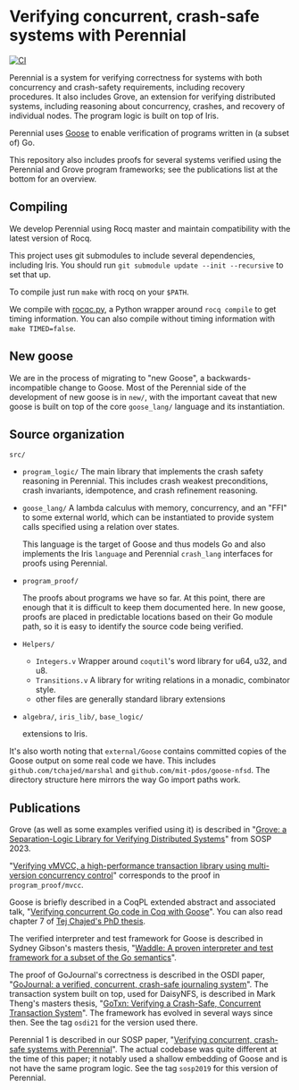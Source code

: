 # Verifying concurrent, crash-safe systems with Perennial

[![CI](https://github.com/mit-pdos/perennial/actions/workflows/ci.yml/badge.svg)](https://github.com/mit-pdos/perennial/actions/workflows/ci.yml)

Perennial is a system for verifying correctness for systems with both
concurrency and crash-safety requirements, including recovery procedures. It
also includes Grove, an extension for verifying distributed systems, including
reasoning about concurrency, crashes, and recovery of individual nodes. The
program logic is built on top of Iris.

Perennial uses [Goose](https://github.com/goose-lang/goose) to enable verification
of programs written in (a subset of) Go.

This repository also includes proofs for several systems verified using the
Perennial and Grove program frameworks; see the publications list at the bottom for
an overview.

## Compiling

We develop Perennial using Rocq master and maintain compatibility with the
latest version of Rocq.

This project uses git submodules to include several dependencies, including
Iris. You should run `git submodule update --init --recursive` to set that up.

To compile just run `make` with rocq on your `$PATH`.

We compile with [rocqc.py](etc/rocqc.py), a Python wrapper around `rocq compile`
to get timing information. You can also compile without timing information with
`make TIMED=false`.

## New goose

We are in the process of migrating to "new Goose", a backwards-incompatible
change to Goose. Most of the Perennial side of the development of new goose is
in `new/`, with the important caveat that new goose is built on top of the core
`goose_lang/` language and its instantiation.

## Source organization

`src/`

- `program_logic/`
  The main library that implements the crash safety reasoning in Perennial. This
  includes crash weakest preconditions, crash invariants, idempotence, and crash
  refinement reasoning.

- `goose_lang/`
  A lambda calculus with memory, concurrency, and an "FFI" to some external
  world, which can be instantiated to provide system calls specified using a
  relation over states.

  This language is the target of Goose and thus models Go and also implements
  the Iris `language` and Perennial `crash_lang` interfaces for proofs using
  Perennial.

- `program_proof/`

  The proofs about programs we have so far. At this point, there are enough that
  it is difficult to keep them documented here. In new goose, proofs are placed
  in predictable locations based on their Go module path, so it is easy to
  identify the source code being verified.

- `Helpers/`

  - `Integers.v`
    Wrapper around `coqutil`'s word library for u64, u32, and u8.
  - `Transitions.v`
    A library for writing relations in a monadic, combinator style.
  - other files are generally standard library extensions

- `algebra/`, `iris_lib/`, `base_logic/`

  extensions to Iris.

It's also worth noting that `external/Goose` contains committed copies of the
Goose output on some real code we have. This includes
`github.com/tchajed/marshal` and `github.com/mit-pdos/goose-nfsd`. The directory
structure here mirrors the way Go import paths work.

## Publications

Grove (as well as some examples verified using it) is described in "[Grove: a
Separation-Logic Library for Verifying Distributed
Systems](https://pdos.csail.mit.edu/papers/grove:sosp23.pdf)" from SOSP 2023.

"[Verifying vMVCC, a high-performance transaction library
using multi-version concurrency
control](https://pdos.csail.mit.edu/papers/vmvcc:osdi23.pdf)" corresponds to the
proof in `program_proof/mvcc`.

Goose is briefly described in a CoqPL extended abstract and associated talk,
"[Verifying concurrent Go code in Coq with
Goose](https://www.chajed.io/papers/goose:coqpl2020.pdf)". You can also read
chapter 7 of [Tej
Chajed's PhD thesis](https://www.chajed.io/papers/tchajed-thesis.pdf).

The verified interpreter and test framework for Goose is described in Sydney
Gibson's masters thesis, "[Waddle: A proven interpreter and test framework for a
subset of the Go
semantics](https://pdos.csail.mit.edu/papers/gibsons-meng.pdf)".

The proof of GoJournal's correctness is described in the OSDI paper,
"[GoJournal: a verified, concurrent, crash-safe journaling
system](https://www.chajed.io/papers/gojournal:osdi2021.pdf)". The transaction
system built on top, used for DaisyNFS, is described in Mark Theng's masters
thesis, "[GoTxn: Verifying a Crash-Safe, Concurrent Transaction
System](https://pdos.csail.mit.edu/papers/mtheng-meng.pdf)". The framework has
evolved in several ways since then. See the tag `osdi21` for the version used
there.

Perennial 1 is described in our SOSP paper, "[Verifying concurrent, crash-safe
systems with Perennial](https://www.chajed.io/papers/perennial:sosp2019.pdf)".
The actual codebase was quite different at the time of this paper; it notably
used a shallow embedding of Goose and is not have the same program logic. See
the tag `sosp2019` for this version of Perennial.
